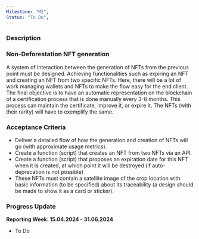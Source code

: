 ```yaml
---
Milestone: "M2",
Status: "To Do",
---
```

<!--lang:en--> 
### Description

### Non-Deforestation NFT generation

A system of interaction between the generation of NFTs from the previous point must be designed. Achieving functionalities such as expiring an NFT and creating an NFT from two specific NFTs. Here, there will be a lot of work managing wallets and NFTs to make the flow easy for the end client. The final objective is to have an automatic representation on the blockchain of a certification process that is done manually every 3-6 months. This process can maintain the certificate, improve it, or expire it. The NFTs (with their rarity) will have to exemplify the same.


### Acceptance Criteria

- Deliver a detailed flow of how the generation and creation of NFTs will go (with approximate usage metrics).
- Create a function (script) that creates an NFT from two NFTs via an API.
- Create a function (script) that proposes an expiration date for this NFT when it is created, at which point it will be destroyed (if auto-deprecation is not possible)
- These NFTs must contain a satellite image of the crop location with basic information (to be specified) about its traceability (a design should be made to show it as a card or sticker).

### Progress Update

**Reporting Week: 15.04.2024 - 31.06.2024**
- To Do
